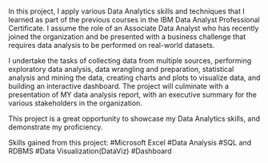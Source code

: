#

In this project, I apply various Data Analytics skills and techniques that I learned as part of the previous courses in the IBM Data Analyst Professional Certificate. I assume the role of an Associate Data Analyst who has recently joined the organization and be presented with a business challenge that requires data analysis to be performed on real-world datasets. 

I undertake the tasks of collecting data from multiple sources, performing exploratory data analysis, data wrangling and preparation, statistical analysis and mining the data, creating charts and plots to visualize data, and building an interactive dashboard. The project will culminate with a presentation of MY data analysis report, with an executive summary for the various stakeholders in the organization.

This project is a great opportunity to showcase my Data Analytics skills, and demonstrate my proficiency.

Skills gained from this project:
#Microsoft Excel
#Data Analysis
#SQL and RDBMS
#Data Visualization(DataViz)
#Dashboard



